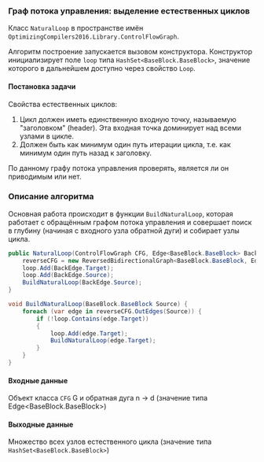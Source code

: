 ### Граф потока управления: выделение естественных циклов

Класс `NaturalLoop` в пространстве имён `OptimizingCompilers2016.Library.ControlFlowGraph`.

Алгоритм построение запускается вызовом конструктора. Конструктор инициализирует поле `loop` типа `HashSet<BaseBlock.BaseBlock>`, значение которого в дальнейшем доступно через свойство `Loop`.

#### Постановка задачи

Свойства естественных циклов: 

1. Цикл должен иметь единственную входную точку, называемую "заголовком" (header). Эта входная точка доминирует над всеми узлами в цикле.
2. Должен быть как минимум один путь итерации цикла, т.е. как минимум один путь назад к заголовку. 

По данному графу потока управления проверять, является ли он приводимым или нет. 

### Описание алгоритма 

Основная работа происходит в функции `BuildNaturalLoop`, которая работает с обращённым графом потока управления и совершает поиск в глубину (начиная с входного узла обратной дуги) и собирает узлы цикла.

```cs
public NaturalLoop(ControlFlowGraph CFG, Edge<BaseBlock.BaseBlock> BackEdge) {
    reverseCFG = new ReversedBidirectionalGraph<BaseBlock.BaseBlock, Edge<BaseBlock.BaseBlock>>(CFG.CFG);
    loop.Add(BackEdge.Target);
    loop.Add(BackEdge.Source);
    BuildNaturalLoop(BackEdge.Source);
}

void BuildNaturalLoop(BaseBlock.BaseBlock Source) {
    foreach (var edge in reverseCFG.OutEdges(Source)) { 
        if (!loop.Contains(edge.Target)) 
        {
            loop.Add(edge.Target);
            BuildNaturalLoop(edge.Target);
        }
    }
}

```

#### Входные данные

Объект класса `CFG` G и обратная дуга n -> d (значение типа Edge<BaseBlock.BaseBlock>) 

#### Выходные данные 

Множество всех узлов естественного цикла (значение типа `HashSet<BaseBlock.BaseBlock>`)
